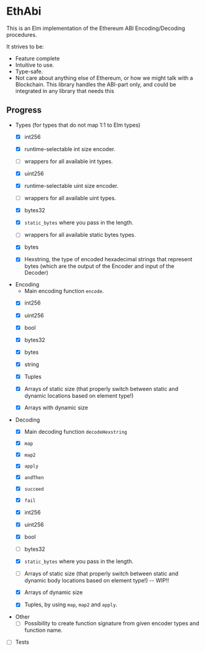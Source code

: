 
# EthAbi

This is an Elm implementation of the Ethereum ABI Encoding/Decoding procedures.

It strives to be:

- Feature complete
- Intuitive to use.
- Type-safe.
- Not care about anything else of Ethereum, or how we might talk with a Blockchain. This library handles the ABI-part only, and could be integrated in any library that needs this

## Progress

- Types (for types that do not map 1:1 to Elm types)
  - [x] int256
  - [x] runtime-selectable int size encoder.
  - [ ] wrappers for all available int types.
  - [x] uint256
  - [x] runtime-selectable uint size encoder.
  - [ ] wrappers for all available uint types.
  - [x] bytes32
  - [x] `static_bytes` where you pass in the length.
  - [ ] wrappers for all available static bytes types.
  - [x] bytes
  - [x] Hexstring, the type of encoded hexadecimal strings that represent bytes (which are the output of the Encoder and input of the Decoder)


- Encoding
  - Main encoding function `encode`.
  - [x] int256
  - [x] uint256
  - [x] bool
  - [x] bytes32
  - [x] bytes
  - [x] string
  - [x] Tuples
  - [x] Arrays of static size (that properly switch between static and dynamic locations based on element type!)
  - [x] Arrays with dynamic size


- Decoding
  - [x] Main decoding function `decodeHexstring`
  - [x] `map`
  - [x] `map2`
  - [x] `apply`
  - [x] `andThen`
  - [x] `succeed`
  - [x] `fail`
  - [x] int256
  - [x] uint256
  - [x] bool
  - [ ] bytes32
  - [x] `static_bytes` where you pass in the length.
  - [ ] Arrays of static size (that properly switch between static and dynamic body locations based on element type!) -- WIP!!
  - [x] Arrays of dynamic size
  - [x] Tuples, by using `map`, `map2` and `apply`.


- Other
  - [ ] Possibility to create function signature from given encoder types and function name.

- [ ] Tests
 
 
